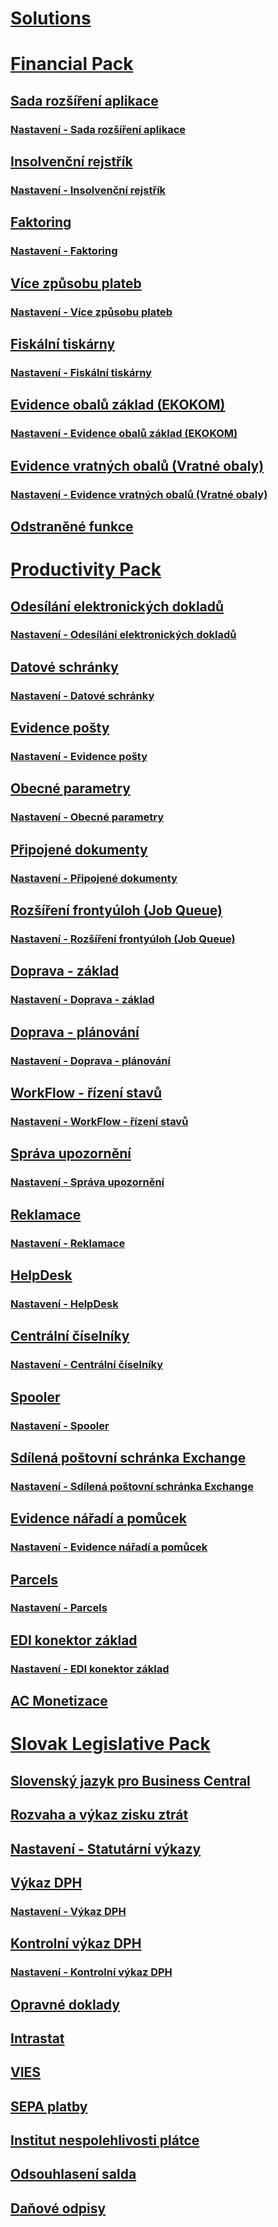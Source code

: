 # [Solutions](../solutions/solutions.md)
# [Financial Pack](finance-pack.md)
## [Sada rozšíření aplikace](controling-basic.md)
### [Nastavení - Sada rozšíření aplikace](controling-basic-setup.md)
## [Insolvenční rejstřík](insolvence-register.md)
### [Nastavení - Insolvenční rejstřík](insolvence-register-setup.md)
## [Faktoring](factoring.md)
### [Nastavení - Faktoring](factoring-setup.md)
## [Více způsobu plateb](multiple-payment-methods.md)
### [Nastavení - Více způsobu plateb](multiple-payment-methods-setup.md)
## [Fiskální tiskárny](fiscal-printers.md)
### [Nastavení - Fiskální tiskárny](fiscal-printers-setup.md)
## [Evidence obalů základ (EKOKOM)](pack-tracking-basic.md)
### [Nastavení - Evidence obalů základ (EKOKOM)](pack-tracking-basic-setup.md)
## [Evidence vratných obalů (Vratné obaly)](pack-tracking-return-packing.md)
### [Nastavení - Evidence vratných obalů (Vratné obaly)](pack-tracking-return-packing-setup.md)
## [Odstraněné funkce](fp-deprecated-features.md)
# [Productivity Pack](../productivitypack/productivity-pack.md)
## [Odesílání elektronických dokladů](../productivitypack/electronic-documents.md)
### [Nastavení - Odesílání elektronických dokladů](../productivitypack/electronic-documents-setup.md)
## [Datové schránky](../productivitypack/data-boxes.md)
### [Nastavení - Datové schránky](../productivitypack/data-boxes-setup.md)
## [Evidence pošty](../productivitypack/incoming-mail.md)
### [Nastavení - Evidence pošty](../productivitypack/incoming-mail-setup.md)
## [Obecné parametry](../productivitypack/general-parameters.md)
### [Nastavení - Obecné parametry](../productivitypack/general-parameters-setup.md)
## [Připojené dokumenty](../productivitypack/document-links.md)
### [Nastavení - Připojené dokumenty](../productivitypack/document-links-setup.md)
## [Rozšíření frontyúloh (Job Queue)](../productivitypack/job-queue-extension.md)
### [Nastavení - Rozšíření frontyúloh (Job Queue)](../productivitypack/job-queue-extension-setup.md)
## [Doprava - základ](../productivitypack/transport-basic.md)
### [Nastavení - Doprava - základ](../productivitypack/transport-basic-setup.md)
## [Doprava - plánování](../productivitypack/transport-planning.md)
### [Nastavení - Doprava - plánování](../productivitypack/transport-planning-setup.md)
## [WorkFlow - řízení stavů](../productivitypack/workflow-status-management.md)
### [Nastavení - WorkFlow - řízení stavů](../productivitypack/workflow-status-management-setup.md)
## [Správa upozornění](../productivitypack/notifications.md)
### [Nastavení - Správa upozornění](../productivitypack/notifications-setup.md)
## [Reklamace](../productivitypack/complaints-management.md)
### [Nastavení - Reklamace](../productivitypack/complaints-management-setup.md)
## [HelpDesk](../productivitypack/helpdesk.md)
### [Nastavení - HelpDesk](../productivitypack/helpdesk-setup.md)
## [Centrální číselníky](../productivitypack/centraldatabase.md)
### [Nastavení - Centrální číselníky](../productivitypack/centraldatabase-setup.md)
## [Spooler](../productivitypack/spooler.md)
### [Nastavení - Spooler](../productivitypack/spooler-setup.md)
## [Sdílená poštovní schránka Exchange](../productivitypack//exchange-shared-mailboxes.md)
### [Nastavení - Sdílená poštovní schránka Exchange](../productivitypack//exchange-shared-mailboxes-setup.md)
## [Evidence nářadí a pomůcek](../productivitypack/production-tools.md)
### [Nastavení - Evidence nářadí a pomůcek](../productivitypack/production-tools-setup.md)
## [Parcels](../productivitypack/parcels.md)
### [Nastavení - Parcels](../productivitypack/parcels-setup.md)
## [EDI konektor základ](../productivitypack/edi-connector-basic.md)
### [Nastavení - EDI konektor základ](../productivitypack/edi-connector-basic-setup.md)
## [AC Monetizace](../productivitypack/monetization.md)
# [Slovak Legislative Pack](../SK/sk-legislative-pack.md)
## [Slovenský jazyk pro Business Central](../SK/sk-language.md)
## [Rozvaha a výkaz zisku ztrát](../SK/sk-balance-sheet-income-statement.md)
## [Nastavení - Statutární výkazy](../SK/sk-balance-sheet-income-statement-setup.md)
## [Výkaz DPH](../SK/sk-vat-statement-export.md)
### [Nastavení - Výkaz DPH](../SK/sk-vat-statement-setup.md)
## [Kontrolní výkaz DPH](../SK/sk-vat-check-report-export.md)
### [Nastavení - Kontrolní výkaz DPH](../SK/sk-vat-check-report-setup.md)
## [Opravné doklady](../SK/sk-corrective-documents.md)
## [Intrastat](../SK/sk-intrastat.md)
## [VIES](../SK/sk-vies.md)
## [SEPA platby](../SK/sk-sepa.md)
## [Institut nespolehlivosti plátce](../SK/sk-unreability-payer.md)
## [Odsouhlasení salda](../SK/sk-balance-reconciliation.md)
## [Daňové odpisy](../SK/sk-tax-depreciation.md)